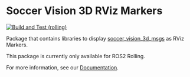# Soccer Vision 3D RViz Markers

[![Build and Test (rolling)](https://github.com/ros-sports/soccer_vision_3d_rviz_markers/actions/workflows/build_and_test_rolling.yaml/badge.svg?branch=rolling)](https://github.com/ros-sports/soccer_vision_3d_rviz_markers/actions/workflows/build_and_test_rolling.yaml?query=branch:rolling)

Package that contains libraries to display [soccer_vision_3d_msgs](https://index.ros.org/p/soccer_vision_3d_msgs/) as RViz Markers.

This package is currently only available for ROS2 Rolling.

For more information, see our [Documentation](https://soccer-vision-3d-rviz-markers.readthedocs.io/).
